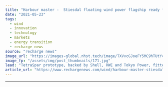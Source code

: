 ```yaml
---
title: "Harbour master -  Stiesdal floating wind power flagship ready for sail-out"
date: "2021-05-23"
tags: 
  - wind
  - innovation
  - technology
  - markets
  - energy transition
  - recharge news
source: "recharge news"
image_url: "https://images-global.nhst.tech/image/TXVvcGJoeFY5MC9hTUtYcGdJSnVLbGRhNzROVG81WWhkTHhFanJhekdVaz0=/nhst/binary/f18295a6a8ae6f43bffe690bb0d52af0"
image_fp: "/assets/img/post_thumbnails/171.jpg"
lead: "TetraSpar prototype, backed by Shell, RWE and Tokyo Power, fitted with Siemens Gamesa turbine ahead of sea-trials off Norway this summer"
article_url: "https://www.rechargenews.com/wind/harbour-master-stiesdal-floating-wind-power-flagship-ready-for-sail-out/2-1-1014630"
---
```


---
